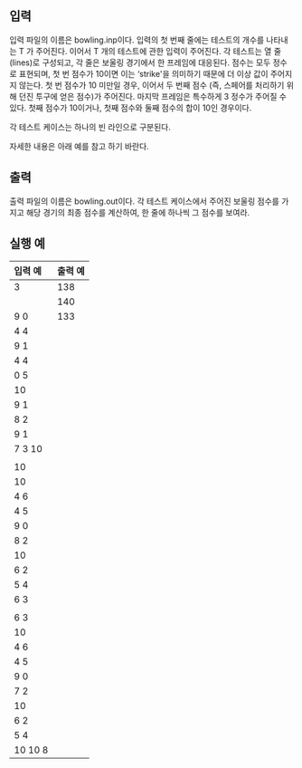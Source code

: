 ## 입력

입력 파일의 이름은 bowling.inp이다. 
입력의 첫 번째 줄에는 테스트의 개수를 나타내는 T 가 주어진다. 
이어서 T 개의 테스트에 관한 입력이 주어진다. 
각 테스트는 열 줄(lines)로 구성되고, 각 줄은 보울링 경기에서 한 프레임에 대응된다. 
점수는 모두 정수로 표현되며, 첫 번 점수가 10이면 이는 ‘strike'을 의미하기 때문에 더 이상 값이 주어지지 않는다. 
첫 번 점수가 10 미만일 경우, 이어서 두 번째 점수 (즉, 스페어를 처리하기 위해 던진 투구에 얻은 점수)가 주어진다. 
마지막 프레임은 특수하게 3 정수가 주어질 수 있다. 첫째 점수가 10이거나, 첫째 점수와 둘째 점수의 합이 10인 경우이다. 

각 테스트 케이스는 하나의 빈 라인으로 구분된다.

자세한 내용은 아래 예를 참고 하기 바란다.

## 출력

출력 파일의 이름은 bowling.out이다. 
각 테스트 케이스에서 주어진 보울링 점수를 가지고 해당 경기의 최종 점수를 계산하여, 한 줄에 하나씩 그 점수를 보여라.

## 실행 예

입력 예		|	출력 예
:-----		|:-----
3		|138
		|140
9 0		|133
4 4		|
9 1		|
4 4		|
0 5		|
10		|
9 1		|
8 2		|
9 1		|
7 3 10		|
		|
10		|
10		|
4 6		|
4 5		|
9 0		|
8 2		|
10		|
6 2		|
5 4		|
6 3		|
		|
6 3		|
10		|
4 6		|
4 5		|
9 0		|
7 2		|
10		|
6 2		|
5 4		|
10 10 8		|






